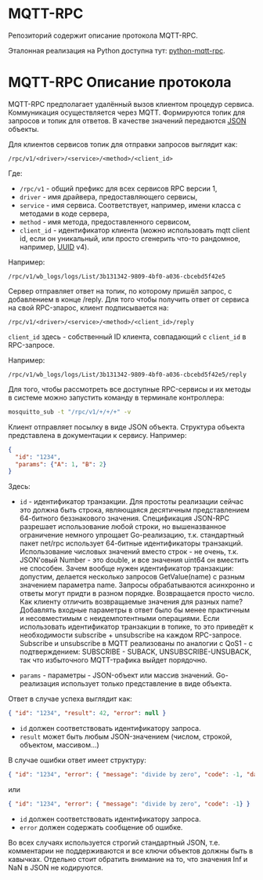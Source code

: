 MQTT-RPC
===============================
Репозиторий содержит описание протокола MQTT-RPC.

Эталонная реализация на Python доступна тут: [python-mqtt-rpc](https://github.com/wirenboard/python-mqtt-rpc).

MQTT-RPC Описание протокола
===============================

MQTT-RPC предполагает удалённый вызов клиентом процедур сервиса. Коммуникация осуществляется через MQTT. 
Формируются топик для запросов и топик для ответов. В качестве значений передаются [JSON](https://www.json.org/json-en.html) объекты.

Для клиентов сервисов топик для отправки запросов выглядит как:

```
/rpc/v1/<driver>/<service>/<method>/<client_id>
```

Где:
* `/rpc/v1` - общий префикс для всех сервисов RPC версии 1,
* `driver` - имя драйвера, предоставляющего сервисы,
* `service` - имя сервиса. Соответствует, например, имени класса с методами в коде сервера,
* `method` - имя метода, предоставленного сервисом,
* `client_id` - идентификатор клиента (можно использовать mqtt client id, если он уникальный, или просто сгенерить что-то рандомное, например, [UUID](https://ru.wikipedia.org/wiki/UUID) v4).

Например:
```
/rpc/v1/wb_logs/logs/List/3b131342-9809-4bf0-a036-cbcebd5f42e5
```

Сервер отправляет ответ на топик, по которому пришёл запрос, с добавлением в конце /reply.
Для того чтобы получить ответ от сервиса на свой RPC-зпарос, клиент подписывается на:
```
/rpc/v1/<driver>/<service>/<method>/<client_id>/reply
```
`client_id` здесь - собственный ID клиента, совпадающий с `client_id` в RPC-запросе.

Например:
```
/rpc/v1/wb_logs/logs/List/3b131342-9809-4bf0-a036-cbcebd5f42e5/reply
```

Для того, чтобы рассмотреть все доступные RPC-сервисы и их методы в системе можно запустить команду в терминале контроллера:

```bash
mosquitto_sub -t "/rpc/v1/+/+/+" -v
```

Клиент отправляет посылку в виде JSON объекта. Структура объекта представлена в документации к сервису.
Например:
```json
{
  "id": "1234",
  "params": {"A": 1, "B": 2}
}
```

Здесь: 
* `id` - идентификатор транзакции. Для простоты реализации сейчас это должна быть строка, являющаяся десятичным представлением 64-битного беззнакового значения. Спецификация JSON-RPC разрешает использование любой строки, но вышеназванное ограничение немного упрощает Go-реализацию, т.к. стандартный пакет net/rpc использует 64-битные идентификаторы транзакций. Использование числовых значений вместо строк - не очень, т.к. JSON'овый Number - это double, и все значения uint64 он вместить не способен.
Зачем вообще нужен идентификатор транзакции: допустим, делается несколько запросов GetValue(name) с разным значением параметра name. Запросы обрабатываются асинхронно и ответы могут придти в разном порядке. Возвращается просто число. Как клиенту отличить возвращаемые значения для разных name? Добавлять входные параметры в ответ было бы менее практичным и несовместимым с неидемпотентными операциями.
Если использовать идентификатор транзакции в топике, то это приведёт к необходимости subscribe + unsubscribe на каждом RPC-запросе. Subscribe и unsubscribe в MQTT реализованы по аналогии с QoS1 - с подтверждением: SUBSCRIBE - SUBACK, UNSUBSCRIBE-UNSUBACK, так что избыточного MQTT-трафика  выйдет порядочно.

* `params` - параметры - JSON-объект или массив значений. Go-реализация использует только представление в виде объекта.

Ответ в случае успеха выглядит как:
```json
{ "id": "1234", "result": 42, "error": null }
```
* `id` должен соответствовать идентификатору запроса.
* `result` может быть любым JSON-значением (числом, строкой, объектом, массивом...)

В случае ошибки ответ имеет структуру:
```json
{ "id": "1234", "error": { "message": "divide by zero", "code": -1, "data": "ErrorType"} }
```
или
```json
{ "id": "1234", "error": { "message": "divide by zero", "code": -1} }
```

* `id` должен соответствовать идентификатору запроса.
* `error` должен содержать сообщение об ошибке.

Во всех случаях используется строгий стандартный JSON, т.е. комментарии не поддерживаются и все ключи объектов должны быть в кавычках. Отдельно стоит обратить внимание на то, что значения Inf и NaN в JSON не кодируются.
